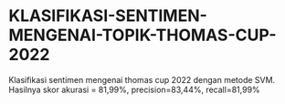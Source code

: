 # KLASIFIKASI-SENTIMEN-MENGENAI-TOPIK-THOMAS-CUP-2022
Klasifikasi sentimen mengenai thomas cup 2022 dengan metode SVM. Hasilnya skor akurasi = 81,99%, precision=83,44%, recall=81,99%
